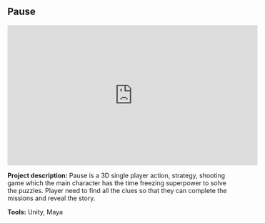 ## Pause

<iframe width="560" height="315" src="https://www.youtube.com/embed/arWSnmv8He4" title="YouTube video player" frameborder="0" allow="accelerometer; autoplay; clipboard-write; encrypted-media; gyroscope; picture-in-picture" allowfullscreen></iframe>

<br>

**Project description:** Pause is a 3D single player action, strategy, shooting game which the main character has the time freezing superpower to solve the puzzles. Player need to find all the clues so that they can complete the missions and reveal the story.

**Tools:** Unity, Maya

